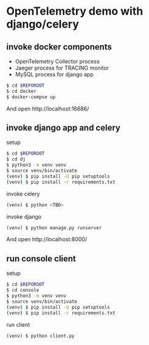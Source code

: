 # OpenTelemetry demo with django/celery

## invoke docker components

* OpenTelemetry Collector process
* Jaeger process for TRACING monitor
* MySQL process for django app

```bash
$ cd $REPOROOT
$ cd docker
$ docker-compse up
```

And open http://localhost:16686/

## invoke django app and celery

setup

```bash
$ cd $REPOROOT
$ cd dj
$ python3 -m venv venv
$ source venv/bin/activate
(venv) $ pip install -U pip setuptools
(venv) $ pip install -r requirements.txt
```

invoke celery
```python
(venv) $ python <TBD>
```

invoke django
```python
(venv) $ python manage.py runserver
```

And open http://localhost:8000/

## run console client

setup

```bash
$ cd $REPOROOT
$ cd console
$ python3 -m venv venv
$ source venv/bin/activate
(venv) $ pip install -U pip setuptools
(venv) $ pip install -r requirements.txt
```

run client
```python
(venv) $ python client.py
```

